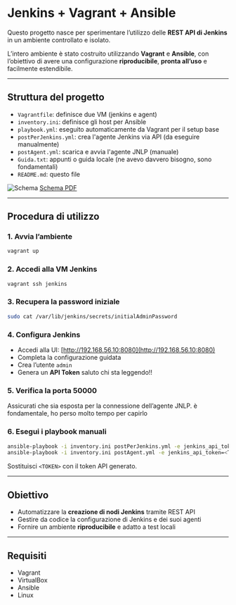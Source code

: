 
# Jenkins + Vagrant + Ansible

Questo progetto nasce per sperimentare l’utilizzo delle **REST API di Jenkins** in un ambiente controllato e isolato.

L’intero ambiente è stato costruito utilizzando **Vagrant** e **Ansible**, con l’obiettivo di avere una configurazione **riproducibile**, **pronta all’uso** e facilmente estendibile.

---

## Struttura del progetto

- `Vagrantfile`: definisce due VM (jenkins e agent)
- `inventory.ini`: definisce gli host per Ansible
- `playbook.yml`: eseguito automaticamente da Vagrant per il setup base
- `postPerJenkins.yml`: crea l'agente Jenkins via API (da eseguire manualmente)
- `postAgent.yml`: scarica e avvia l'agente JNLP (manuale)
- `Guida.txt`: appunti o guida locale (ne avevo davvero bisogno, sono fondamentali)
- `README.md`: questo file

![Schema](Schema.png)
 [Schema PDF](schema.pdf)

---

## Procedura di utilizzo

### 1. Avvia l’ambiente

```bash
vagrant up
```

### 2. Accedi alla VM Jenkins

```bash
vagrant ssh jenkins
```

### 3. Recupera la password iniziale

```bash
sudo cat /var/lib/jenkins/secrets/initialAdminPassword
```

### 4. Configura Jenkins

- Accedi alla UI: [http://192.168.56.10:8080](http://192.168.56.10:8080)
- Completa la configurazione guidata
- Crea l’utente `admin`
- Genera un **API Token**
saluto chi sta leggendo!!

### 5. Verifica la porta 50000

Assicurati che sia esposta per la connessione dell’agente JNLP.
è fondamentale, ho perso molto tempo per capirlo

### 6. Esegui i playbook manuali

```bash
ansible-playbook -i inventory.ini postPerJenkins.yml -e jenkins_api_token=<TOKEN>
ansible-playbook -i inventory.ini postAgent.yml -e jenkins_api_token=<TOKEN>
```

Sostituisci `<TOKEN>` con il token API generato.

---

## Obiettivo

- Automatizzare la **creazione di nodi Jenkins** tramite REST API
- Gestire da codice la configurazione di Jenkins e dei suoi agenti
- Fornire un ambiente **riproducibile** e adatto a test locali

---

## Requisiti

- Vagrant
- VirtualBox
- Ansible
- Linux
